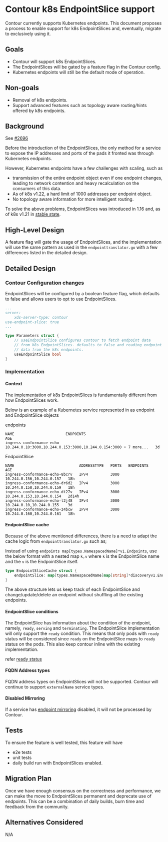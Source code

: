 # Contour k8s EndpointSlice support

Contour currently supports Kubernetes endpoints.
This document proposes a process to enable support for k8s EndpointSlices and, eventually, migrate to exclusively using it.

## Goals

- Contour will support k8s EndpointSlices.
- The EndpointSlices will be gated by a feature flag in the Contour config.
- Kubernetes endpoints will still be the default mode of operation.

## Non-goals

- Removal of k8s endpoints.
- Support advanced features such as topology aware routing/hints offered by k8s endpoints.

## Background

See [#2696](https://github.com/projectcontour/contour/issues/2696)

Before the introduction of the EndpointSlices, the only method for a service to expose the IP addresses and ports of the pads it fronted was through Kubernetes endpoints.

However, Kubernetes endpoints have a few challenges with scaling, such as
- transmission of the entire endpoint object even if one endpoint changes, leading to network contention and heavy recalculation on the consumers of this data.
- As of k8s v1.22, a hard limit of 1000 addresses per endpoint object.
- No topology aware information for more intelligent routing.

To solve the above problems, EndpointSlices was introduced in 1.16 and, as of k8s v1.21 in [stable state](https://kubernetes.io/docs/concepts/services-networking/endpoint-slices/).


## High-Level Design

A feature flag will gate the usage of EndpointSlices, and the implementation will use the same pattern as used in the `endpointtranslator.go` with a few differences listed in the detailed design.

## Detailed Design

### Contour Configuration changes
EndpointSlices will be configured by a boolean feature flag, which defaults to false and allows users to opt to use EndpointSlices.

```yaml
...
server:
    xds-server-type: contour
use-endpoint-slice: true
...
```

```go
type Parameters struct {
    // useEndpointSlice configures contour to fetch endpoint data
    // from k8s EndpointSlices. defaults to false and reading endpoint
    // data from the k8s endpoints.
    useEndpointSlice bool
}
```
### Implementation

#### Context
The implementation of k8s EndpointSlices is fundamentally different from how EndpointSlices work.

Below is an example of a Kubernetes service represented in as endpoint and EndpointSlice objects

endpoints
```
NAME                       ENDPOINTS                                                          AGE
ingress-conformance-echo   10.244.0.10:3000,10.244.0.153:3000,10.244.0.154:3000 + 7 more...   3d
```

EndpointSlice
```
NAME                             ADDRESSTYPE   PORTS   ENDPOINTS                   AGE
ingress-conformance-echo-8bcrv   IPv4          3000    10.244.0.156,10.244.0.157   18h
ingress-conformance-echo-dr6d2   IPv4          3000    10.244.0.158,10.244.0.159   18h
ingress-conformance-echo-dt27v   IPv4          3000    10.244.0.153,10.244.0.154   2d14h
ingress-conformance-echo-l2j48   IPv4          3000    10.244.0.10,10.244.0.155    3d
ingress-conformance-echo-z4bcw   IPv4          3000    10.244.0.160,10.244.0.161   18h
```

#### EndpointSlice cache

Because of the above mentioned differences, there is a need to adapt the cache logic from `endpointtranslator.go` such as;

Instead of using  `endpoints map[types.NamespacedName]*v1.Endpoints`, use the below format with a nested map `k,v` where `k` is the EndpointSlice name and the `v` is the EndpointSlice itself.

```go
type EndpointSliceCache struct {
    endpointSlice: map[types.NamespacedName]map[string]*discoveryv1.EndpointSlice{},
}
```

The above structure lets us keep track of each EndpointSlice and change/update/delete an endpoint without shuffling all the existing endpoints.

#### EndpointSlice conditions
The EndpointSlice has information about the condition of the endpoint, namely, `ready`, `serving` and `terminating`. The EndpointSlice implementation will only support the `ready` condition.
This means that only pods with `ready` status will be considered since `ready` on the EndpointSlice maps to `ready` status on the pods. This also keep contour inline with the existing implementation.

refer [ready status](https://kubernetes.io/docs/concepts/services-networking/endpoint-slices/#ready)

#### FQDN Address types
FQDN address types on EndpointSlices will not be supported. Contour will continue to support `externalName` service types.

#### Disabled Mirroring
If a service has [endpoint mirroring](https://kubernetes.io/docs/concepts/services-networking/endpoint-slices/#endpointslice-mirroring) disabled, it will not be processed by Contour.

## Tests

To ensure the feature is well tested, this feature will have
- e2e tests
- unit tests
- daily build run with EndpointSlices enabled.

## Migration Plan

Once we have enough consensus on the correctness and performance, we can make the move to EndpointSlices permanent and deprecate use of endpoints. This can be a combination of daily builds, burn time and feedback from the community.


## Alternatives Considered

N/A
